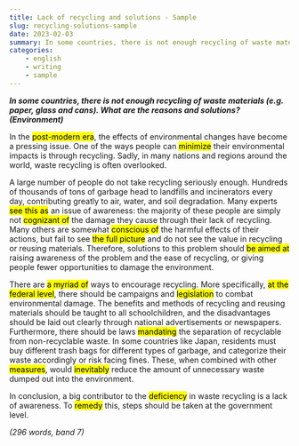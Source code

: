 ```yaml
---
title: Lack of recycling and solutions - Sample
slug: recycling-solutions-sample
date: 2023-02-03
summary: In some countries, there is not enough recycling of waste materials (e.g. paper, glass and cans). What are the reasons and solutions? (Environment)
categories:
    - english
    - writing
    - sample
---
```


***In some countries, there is not enough recycling of waste materials (e.g. paper, glass and cans). What are the reasons and solutions? (Environment)***

In the <mark>post-modern era</mark>, the effects of environmental changes have become a pressing issue. One of the ways people can <mark>minimize</mark> their environmental impacts is through recycling. Sadly, in many nations and regions around the world, waste recycling is often overlooked.

A large number of people do not take recycling seriously enough. Hundreds of thousands of tons of garbage head to landfills and incinerators every day, contributing greatly to air, water, and soil degradation. Many experts <mark>see this as</mark> an issue of awareness: the majority of these people are simply not <mark>cognizant of</mark> the damage they cause through their lack of recycling. Many others are somewhat <mark>conscious of</mark> the harmful effects of their actions, but fail to see <mark>the full picture</mark> and do not see the value in recycling or reusing materials. Therefore, solutions to this problem should <mark>be aimed at</mark> raising awareness of the problem and the ease of recycling, or giving people fewer opportunities to damage the environment.

There are <mark>a myriad of</mark> ways to encourage recycling. More specifically, <mark>at the federal level</mark>, there should be campaigns and <mark>legislation</mark> to combat environmental damage. The benefits and methods of recycling and reusing materials should be taught to all schoolchildren, and the disadvantages should be laid out clearly through national advertisements or newspapers. Furthermore, there should be laws <mark>mandating</mark> the separation of recyclable from non-recyclable waste. In some countries like Japan, residents must buy different trash bags for different types of garbage, and categorize their waste accordingly or risk facing fines. These, when combined with other <mark>measures</mark>, would <mark>inevitably</mark> reduce the amount of unnecessary waste dumped out into the environment.

In conclusion, a big contributor to the <mark>deficiency</mark> in waste recycling is a lack of awareness. To <mark>remedy</mark> this, steps should be taken at the government level.

*(296 words, band 7)*